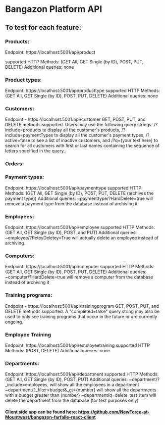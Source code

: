# Bangazon Platform API

## To test for each feature:



### Products:
Endpoint: https://localhost:5001/api/product

supported HTTP Methods: (GET All, GET Single (by ID), POST, PUT, DELETE)
Additional queries: none


### Product types:
Endpoint: https://localhost:5001/api/producttype
supported HTTP Methods: (GET All, GET Single (by ID), POST, PUT, DELETE)
Additional queries: none

### Customers:
Endpoint - https://localhost:5001/api/customer
GET, POST, PUT, and DELETE methods supported.
Users may use the following query strings: /?include=products to display all the customer's products, /?include=paymentTypes to display all the customer's payment types, /?active=false to see a list of inactive customers, and /?q={your text here} to search for all customers with first or last names containing the sequence of letters specified in the query,.



### Orders:


### Payment types:
Endpoint: https://localhost:5001/api/paymenttype
supported HTTP Methods: (GET All, GET Single (by ID), POST, PUT, DELETE (archives the payment type))
Additional queries: ~paymenttype/?HardDelete=true will remove a payment type from the database instead of archiving it



### Employees:
Endpoint: https://localhost:5001/api/employee
supported HTTP Methods: (GET All, GET Single (by ID), POST, and PUT)
Additional queries: ~employee/?PeteyDeletey=True  will actually delete an employee instead of archiving.


### Computers:
Endpoint: https://localhost:5001/api/computer
supported HTTP Methods: (GET All, GET Single (by ID), POST, PUT, DELETE)
Additional queries: ~computer/?HardDelete=true will remove a computer from the database instead of archiving it


### Training programs:
Endpoint - https://localhost:5001/api/trainingprogram
GET, POST, PUT, and DELETE methods supported. A "completed=false" query string may also be used to only see training programs that occur in the future or are currently ongoing.

### Employee Training
Endpoint: https://localhost:5001/api/employeetraining
supported HTTP Methods: (POST, DELETE)
Additional queries: none

### Departments:
Endpoint: https://localhost:5001/api/department
supported HTTP Methods: (GET All, GET Single (by ID), POST, PUT)
Additional queries:  ~department/?_include=employees, will show all the employees in a department
        ~department/?_filter=budget&_gt={number} will show all the departments with a budget greater than {number}
        ~department/q=delete_test_item will delete the department from the database (for test purposes only)



#### Client side app can be found here: https://github.com/NewForce-at-Mountwest/bangazon-farfalle-react-client
